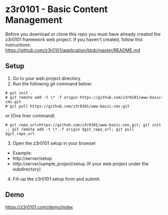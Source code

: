 # z3r0101 - Basic Content Management

Before you download or clone this repo you must have already created the z3r0101 framework web project. 
If you haven't created, follow this instructions: https://github.com/z3r0101/application/blob/master/README.md

## Setup
1. Go to your web project directory
2. Run the following git command below:
```
# git init .
# git remote add -t \* -f origin https://github.com/z3r0101/www-basic-cms.git
# git pull https://github.com/z3r0101/www-basic-cms.git
```
or (One liner command)
```
# git_repo_url=https://github.com/z3r0101/www-basic-cms.git; git init .; git remote add -t \* -f origin $git_repo_url; git pull $git_repo_url
```
3. Open the z3r0101 setup in your browser
  - Example:
  - http://server/setup
  - http://server/sample_project/setup (If your web project under the subdirectory)
  
4. Fill-up the z3r0101 setup form and submit.

## Demo 
https://z3r0101.com/demo/index
